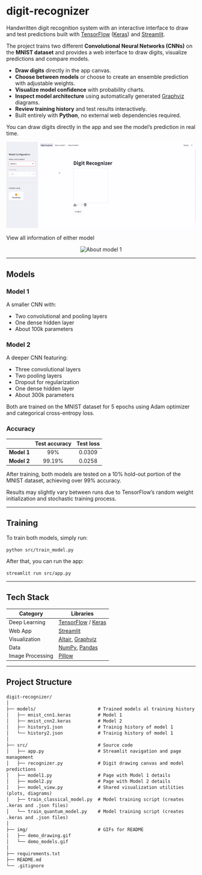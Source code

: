 # digit-recognizer
Handwritten digit recognition system with an interactive interface to draw and test predictions built with [TensorFlow] ([Keras]) and [Streamlit].  

The project trains two different **Convolutional Neural Networks (CNNs)** on the **MNIST dataset** and provides a web interface to draw digits, visualize predictions and compare models.

- **Draw digits** directly in the app canvas.  
- **Choose between models** or choose to create an ensemble prediction with adjustable weights.  
- **Visualize model confidence** with probability charts.  
- **Inspect model architecture** using automatically generated [Graphviz] diagrams.  
- **Review training history** and test results interactively.  
- Built entirely with **Python**, no external web dependencies required.

You can draw digits directly in the app and see the model’s prediction in real time.

<p align="center">
  <img src="./img/demo_drawing.gif" alt="Drawing demo">
</p>

View all information of either model

<p align="center">
  <img src="./img/demo_model.gif" alt="About model 1">
</p>

[TensorFlow]: https://github.com/tensorflow/tensorflow
[Keras]: https://github.com/keras-team/keras
[Streamlit]: https://github.com/streamlit/streamlit
[Graphviz]: https://github.com/xflr6/graphviz

---

## Models

### Model 1
A smaller CNN with:
- Two convolutional and pooling layers  
- One dense hidden layer  
- About 100k parameters  

### Model 2
A deeper CNN featuring:
- Three convolutional layers 
- Two pooling layers 
- Dropout for regularization
- One dense hidden layer
- About 300k parameters  

Both are trained on the MNIST dataset for 5 epochs using Adam optimizer and categorical cross-entropy loss.

### Accuracy
|             | Test accuracy | Test loss |
|-------------|:-------------:|:---------:|
| **Model 1** |      99%      |  0.0309   |
| **Model 2** |    99.19%     |  0.0258   |

After training, both models are tested on a 10% hold-out portion of the MNIST dataset, achieving over 99% accuracy.

Results may slightly vary between runs due to TensorFlow’s random weight initialization and stochastic training process.

---

## Training

To train both models, simply run:

`python src/train_model.py`

After that, you can run the app:

`streamlit run src/app.py`

---

## Tech Stack

| Category         | Libraries              |
|------------------|------------------------|
| Deep Learning    | [TensorFlow] / [Keras] |
| Web App          | [Streamlit]            |
| Visualization    | [Altair], [Graphviz]   |
| Data             | [NumPy], [Pandas]      |
| Image Processing | [Pillow]               |

[Altair]: https://github.com/vega/altair
[NumPy]:  https://github.com/numpy/numpy
[Pandas]: https://github.com/pandas-dev/pandas
[Pillow]: https://github.com/python-pillow/Pillow

---

## Project Structure
```
digit-recognizer/
│
├── models/                       # Trained models al training history
│   ├── mnist_cnn1.keras          # Model 1
│   ├── mnist_cnn2.keras          # Model 2
│   ├── history1.json             # Trainig history of model 1
│   └── history2.json             # Trainig history of model 1
│
├── src/                          # Source code 
│   ├── app.py                    # Streamlit navigation and page management
│   ├── recognizer.py             # Digit drawing canvas and model predictions
│   ├── model1.py                 # Page with Model 1 details
│   ├── model2.py                 # Page with Model 2 details
│   ├── model_view.py             # Shared visualization utilities (plots, diagrams)
│   ├── train_classical_model.py  # Model training script (creates .keras and .json files)
│   └── train_quantum_model.py    # Model training script (creates .keras and .json files)
│
├── img/                          # GIFs for README
│   ├── demo_drawing.gif
│   └── demo_models.gif
│
├── requirements.txt
├── README.md
└── .gitignore
```
